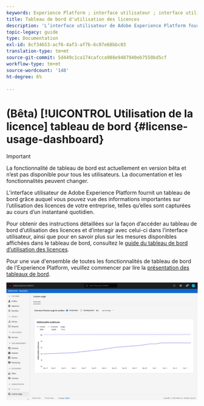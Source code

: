 ```yaml
---
keywords: Experience Platform ; interface utilisateur ; interface utilisateur ; personnalisation ; tableau de bord d’utilisation des licences ; tableau de bord ; utilisation des licences ; droits ; consommation
title: Tableau de bord d'utilisation des licences
description: 'L’interface utilisateur de Adobe Experience Platform fournit un tableau de bord grâce auquel vous pouvez vue des informations importantes sur l’utilisation des licences de votre entreprise. '
topic-legacy: guide
type: Documentation
exl-id: 8cf34653-acf6-4af3-af7b-6c07e68bbc03
translation-type: tm+mt
source-git-commit: 5d449c1ca174cafcca988e9487940eb7550bd5cf
workflow-type: tm+mt
source-wordcount: '148'
ht-degree: 6%

---
```


# (Bêta) [!UICONTROL Utilisation de la licence] tableau de bord {#license-usage-dashboard}

>[!IMPORTANT]
>
>La fonctionnalité de tableau de bord est actuellement en version bêta et n’est pas disponible pour tous les utilisateurs. La documentation et les fonctionnalités peuvent changer.

L’interface utilisateur de Adobe Experience Platform fournit un tableau de bord grâce auquel vous pouvez vue des informations importantes sur l’utilisation des licences de votre entreprise, telles qu’elles sont capturées au cours d’un instantané quotidien.

Pour obtenir des instructions détaillées sur la façon d’accéder au tableau de bord d’utilisation des licences et d’interagir avec celui-ci dans l’interface utilisateur, ainsi que pour en savoir plus sur les mesures disponibles affichées dans le tableau de bord, consultez le [guide du tableau de bord d’utilisation des licences](../dashboards/guides/license-usage.md).

Pour une vue d&#39;ensemble de toutes les fonctionnalités de tableau de bord de l&#39;Experience Platform, veuillez commencer par lire la [présentation des tableaux de bord](../dashboards/home.md).

![](images/license-usage-dashboard/dashboard-overview.png)
